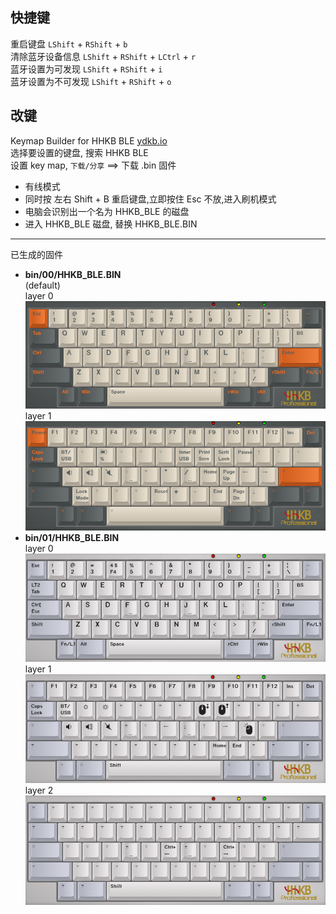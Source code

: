 ## 快捷键
重启键盘 `LShift` + `RShift` + `b`  
清除蓝牙设备信息 `LShift` + `RShift` + `LCtrl` + `r`  
蓝牙设置为可发现 `LShift` + `RShift` + `i`  
蓝牙设置为不可发现 `LShift` + `RShift` + `o`  

## 改键
Keymap Builder for HHKB BLE [ydkb.io](https://ydkb.io/)  
选择要设置的键盘, 搜索 HHKB BLE  
设置 key map, `下载/分享` ==> 下载 .bin 固件

- 有线模式
- 同时按 左右 Shift + B 重启键盘,立即按住 Esc 不放,进入刷机模式
- 电脑会识别出一个名为 HHKB_BLE 的磁盘
- 进入 HHKB_BLE 磁盘, 替换 HHKB_BLE.BIN

---

已生成的固件
- **bin/00/HHKB_BLE.BIN**  
    (default)  
    layer 0  
    ![layer 0](pic/00/layer_0.png)  
    layer 1  
    ![layer 1](pic/00/layer_1.png)  
- **bin/01/HHKB_BLE.BIN**  
	layer 0  
	![layer 0](pic/01/layer_0.png)  
	layer 1  
	![layer 1](pic/01/layer_1.png)  
	layer 2  
	![layer 2](pic/01/layer_2.png)  